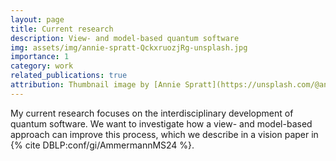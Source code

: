 ```yaml
---
layout: page
title: Current research
description: View- and model-based quantum software
img: assets/img/annie-spratt-QckxruozjRg-unsplash.jpg
importance: 1
category: work
related_publications: true
attribution: Thumbnail image by [Annie Spratt](https://unsplash.com/@anniespratt?utm_content=creditCopyText&utm_medium=referral&utm_source=unsplash), on [Unsplash](https://unsplash.com/photos/group-of-people-using-laptop-computer-QckxruozjRg?utm_content=creditCopyText&utm_medium=referral&utm_source=unsplash).
---
```


My current research focuses on the interdisciplinary development of quantum software.
We want to investigate how a view- and model-based approach can improve this process, which we describe in a vision paper in {% cite DBLP:conf/gi/AmmermannMS24 %}.